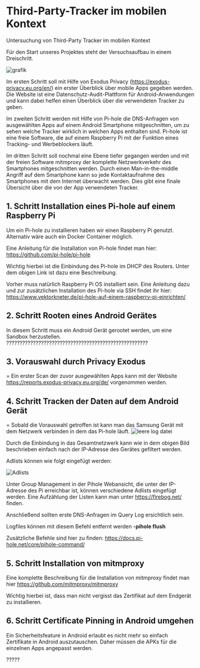 # Third-Party-Tracker im mobilen Kontext
Untersuchung von Third-Party Tracker im mobilen Kontext

Für den Start unseres Projektes steht der Versuchsaufbau in einem Dreischritt.

![grafik](https://user-images.githubusercontent.com/99183076/152782345-88ba20a7-a107-48dd-8cb4-2f335f27a535.png)

Im ersten Schritt soll mit Hilfe von Exodus Privacy (https://exodus-privacy.eu.org/en/) ein erster Überblick über mobile Apps gegeben werden. 
Die Website ist eine Datenschutz-Audit-Plattform für Android-Anwendungen und kann dabei helfen einen Überblick über die verwendeten Tracker zu geben. 

Im zweiten Schritt werden mit Hilfe von Pi-hole die DNS-Anfragen von ausgewählten Apps auf einem Android Smartphone mitgeschnitten, um zu sehen welche Tracker wirklich in welchen Apps enthalten sind. Pi-hole ist eine freie Software, die auf einem Raspberry Pi mit der Funktion eines Tracking- und Werbeblockers läuft. 

Im dritten Schritt soll nochmal eine Ebene tiefer gegangen werden und mit der freien Software mitmproxy der komplette Netzwerkverkehr des Smartphones mitgeschnitten werden. Durch einen Man-in-the-middle Angriff auf dem Smartphone kann so jede Kontaktaufnahme des Smartphones mit dem Internet überwacht werden. Dies gibt eine finale Übersicht über die von der App verwendeten Tracker.


## 1. Schritt Installation eines Pi-hole auf einem Raspberry Pi

Um ein Pi-hole zu installieren haben wir einen Raspberry Pi genutzt. Alternativ wäre auch ein Docker Container möglich.

Eine Anleitung für die Installation von Pi-hole findet man hier: https://github.com/pi-hole/pi-hole

Wichtig hierbei ist die Einbindung des Pi-hole im DHCP des Routers. Unter dem obigen Link ist dazu eine Beschreibung.

Vorher muss natürlich Raspberry Pi OS installiert sein. Eine Anleitung dazu und zur zusätzlichen Installation des Pi-hole via SSH findet ihr hier: https://www.vektorkneter.de/pi-hole-auf-einem-raspberry-pi-einrichten/

## 2. Schritt Rooten eines Android Gerätes

In diesem Schritt muss ein Android Gerät gerootet werden, um eine Sandbox herzustellen.
?????????????????????????????????????????????????????

## 3. Vorauswahl durch Privacy Exodus
=
Ein erster Scan der zuvor ausgewählten Apps kann mit der Website https://reports.exodus-privacy.eu.org/de/ vorgenommen werden.

## 4. Schritt Tracken der Daten auf dem Android Gerät
=
Sobald die Vorauswahl getroffen ist kann man das Samsung Gerät mit dem Netzwerk verbinden in dem das Pi-hole läuft. 
![leere log datei](https://user-images.githubusercontent.com/99183076/152790528-72636d28-3061-4478-a556-2a6bd364777c.PNG)

Durch die Einbindung in das Gesamtnetzwerk kann wie in dem obigen Bild beschrieben einfach nach der IP-Adresse des Gerätes gefiltert werden.

Adlists können wie folgt eingefügt werden:

![Adlists](https://user-images.githubusercontent.com/99183076/152791578-66160551-9405-49ca-94a7-ac9817f83660.PNG)

Unter Group Management in der Pihole Webansicht, die unter der IP-Adresse des Pi erreichbar ist, können verschiedene Adlists eingefügt werden. 
Eine Aufzählung der Listen kann man unter https://firebog.net/ finden.

Anschließend sollten erste DNS-Anfragen im Query Log ersichtlich sein. 

Logfiles können mit diesem Befehl entfernt werden **-pihole flush**

Zusätzliche Befehle sind hier zu finden: https://docs.pi-hole.net/core/pihole-command/ 

## 5. Schritt Installation von mitmproxy

Eine komplette Beschreibung für die Installation von mitmproxy findet man hier https://github.com/mitmproxy/mitmproxy

Wichtig hierbei ist, dass man nicht vergisst das Zertifikat auf dem Endgerät zu installieren.

## 6. Schritt Certificate Pinning in Android umgehen

Ein Sicherheitsfeature in Android erlaubt es nicht mehr so einfach Zertifikate in Android auszutauschen. Daher müssen die APKs für die einzelnen Apps angepasst werden.

?????

